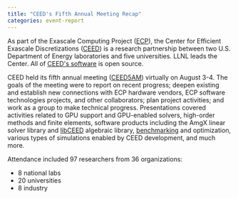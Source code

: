 ```yaml
---
title: "CEED's Fifth Annual Meeting Recap"
categories: event-report
---
```


As part of the Exascale Computing Project ([ECP](https://www.exascaleproject.org/)), the Center for Efficient Exascale Discretizations ([CEED](https://ceed.exascaleproject.org/)) is a research partnership between two U.S. Department of Energy laboratories and five universities. LLNL leads the Center. All of [CEED's software](https://github.com/ceed/) is open source.

CEED held its fifth annual meeting ([CEED5AM](https://ceed.exascaleproject.org/ceed5am/)) virtually on August 3-4. The goals of the meeting were to report on recent progress; deepen existing and establish new connections with ECP hardware vendors, ECP software technologies projects, and other collaborators; plan project activities; and work as a group to make technical progress. Presentations covered activities related to GPU support and GPU-enabled solvers, high-order methods and finite elements, software products including the AmgX linear solver library and [libCEED](https://github.com/CEED/libCEED) algebraic library, [benchmarking](https://github.com/CEED/benchmarks) and optimization, various types of simulations enabled by CEED development, and much more.

Attendance included 97 researchers from 36 organizations:

- 8 national labs
- 20 universities
- 8 industry
